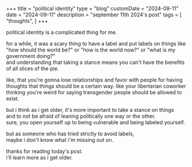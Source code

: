 +++
title = "political identity"
type = "blog"
customDate = "2024-09-11"
date = "2024-09-11"
description = "september 11th 2024's post"
tags = [
    "thoughts",
]
+++

political identity is a complicated thing for me.

for a while, it was a scary thing to have a label and put labels on things like\
"how should the world be?" or "how is the world now?" or "what is my government doing?"\
and understanding that taking a stance means you can't have the benefits of all slices of the pie.

like, that you're gonna lose relationships and favor with people for having\
thoughts that things should be a certain way. like your libertarian coworker\
thinking you're weird for saying transgender people should be allowed to exist.

but i think as i get older, it's more important to take a stance on things\
and to not be afraid of leaning politically one way or the other.\
sure, you open yourself up to being vulnerable and being labeled yourself.

but as someone who has tried strictly to avoid labels,\
maybe i don't know what i'm missing out on.

thanks for reading today's post.\
i'll learn more as i get older.